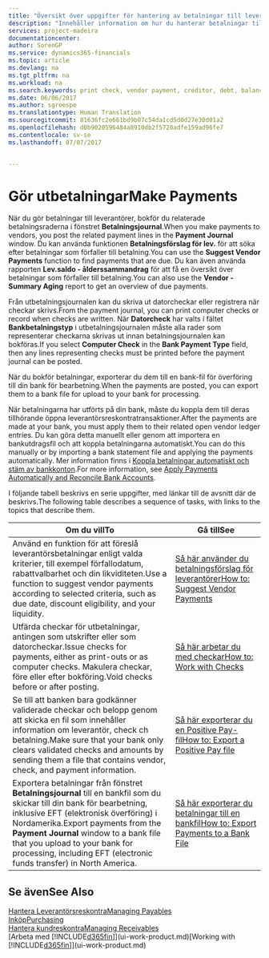 ```yaml
---
title: "Översikt över uppgifter för hantering av betalningar till leverantörer | Microsoft Docs"
description: "Innehåller information om hur du hanterar betalningar till leverantörer och fordringsägare, inklusive bokför betalningsraderna och få en översikt över saldot som förfaller."
services: project-madeira
documentationcenter: 
author: SorenGP
ms.service: dynamics365-financials
ms.topic: article
ms.devlang: na
ms.tgt_pltfrm: na
ms.workload: na
ms.search.keywords: print check, vendor payment, creditor, debt, balance due, AP
ms.date: 06/06/2017
ms.author: sgroespe
ms.translationtype: Human Translation
ms.sourcegitcommit: 81636fc2e661bd9b07c54da1cd5d0d27e30d01a2
ms.openlocfilehash: d0b9020596484a8910db2f5720adfe159ad96fe7
ms.contentlocale: sv-se
ms.lasthandoff: 07/07/2017


---
```

# <a name="make-payments"></a><span data-ttu-id="7dc5b-103">Gör utbetalningar</span><span class="sxs-lookup"><span data-stu-id="7dc5b-103">Make Payments</span></span>
<span data-ttu-id="7dc5b-104">När du gör betalningar till leverantörer, bokför du relaterade betalningsraderna i fönstret **Betalningsjournal**.</span><span class="sxs-lookup"><span data-stu-id="7dc5b-104">When you make payments to vendors, you post the related payment lines in the **Payment Journal** window.</span></span> <span data-ttu-id="7dc5b-105">Du kan använda funktionen **Betalningsförslag för lev.** för att söka efter betalningar som förfaller till betalning.</span><span class="sxs-lookup"><span data-stu-id="7dc5b-105">You can use the **Suggest Vendor Payments** function to find payments that are due.</span></span> <span data-ttu-id="7dc5b-106">Du kan även använda rapporten **Lev.saldo - ålderssammandrag** för att få en översikt över betalningar som förfaller till betalning.</span><span class="sxs-lookup"><span data-stu-id="7dc5b-106">You can also use the **Vendor - Summary Aging** report to get an overview of due payments.</span></span>

<span data-ttu-id="7dc5b-107">Från utbetalningsjournalen kan du skriva ut datorcheckar eller registrera när checkar skrivs.</span><span class="sxs-lookup"><span data-stu-id="7dc5b-107">From the payment journal, you can print computer checks or record when checks are written.</span></span> <span data-ttu-id="7dc5b-108">När **Datorcheck** har valts i fältet **Bankbetalningstyp** i utbetalningsjournalen måste alla rader som representerar checkarna skrivas ut innan betalningsjournalen kan bokföras.</span><span class="sxs-lookup"><span data-stu-id="7dc5b-108">If you select **Computer Check** in the **Bank Payment Type** field, then any lines representing checks must be printed before the payment journal can be posted.</span></span>

<span data-ttu-id="7dc5b-109">När du bokför betalningar, exporterar du dem till en bank-fil för överföring till din bank för bearbetning.</span><span class="sxs-lookup"><span data-stu-id="7dc5b-109">When the payments are posted, you can export them to a bank file for upload to your bank for processing.</span></span>

<span data-ttu-id="7dc5b-110">När betalningarna har utförts på din bank, måste du koppla dem till deras tillhörande öppna leverantörsreskontratransaktioner.</span><span class="sxs-lookup"><span data-stu-id="7dc5b-110">After the payments are made at your bank, you must apply them to their related open vendor ledger entries.</span></span> <span data-ttu-id="7dc5b-111">Du kan göra detta manuellt eller genom att importera en bankutdragsfil och att koppla betalningarna automatiskt.</span><span class="sxs-lookup"><span data-stu-id="7dc5b-111">You can do this manually or by importing a bank statement file and applying the payments automatically.</span></span> <span data-ttu-id="7dc5b-112">Mer information finns i [Koppla betalningar automatiskt och stäm av bankkonton](receivables-apply-payments-auto-reconcile-bank-accounts.md).</span><span class="sxs-lookup"><span data-stu-id="7dc5b-112">For more information, see [Apply Payments Automatically and Reconcile Bank Accounts](receivables-apply-payments-auto-reconcile-bank-accounts.md).</span></span>

<span data-ttu-id="7dc5b-113">I följande tabell beskrivs en serie uppgifter, med länkar till de avsnitt där de beskrivs.</span><span class="sxs-lookup"><span data-stu-id="7dc5b-113">The following table describes a sequence of tasks, with links to the topics that describe them.</span></span>

| <span data-ttu-id="7dc5b-114">Om du vill</span><span class="sxs-lookup"><span data-stu-id="7dc5b-114">To</span></span> | <span data-ttu-id="7dc5b-115">Gå till</span><span class="sxs-lookup"><span data-stu-id="7dc5b-115">See</span></span> |
| --- | --- |
| <span data-ttu-id="7dc5b-116">Använd en funktion för att föreslå leverantörsbetalningar enligt valda kriterier, till exempel förfallodatum, rabattvalbarhet och din likviditeten.</span><span class="sxs-lookup"><span data-stu-id="7dc5b-116">Use a function to suggest vendor payments according to selected criteria, such as due date, discount eligibility, and your liquidity.</span></span> |[<span data-ttu-id="7dc5b-117">Så här använder du betalningsförslag för leverantörer</span><span class="sxs-lookup"><span data-stu-id="7dc5b-117">How to: Suggest Vendor Payments</span></span>](payables-how-suggest-vendor-payments.md) |
| <span data-ttu-id="7dc5b-118">Utfärda checkar för utbetalningar, antingen som utskrifter eller som datorcheckar.</span><span class="sxs-lookup"><span data-stu-id="7dc5b-118">Issue checks for payments, either as print-outs or as computer checks.</span></span> <span data-ttu-id="7dc5b-119">Makulera checkar, före eller efter bokföring.</span><span class="sxs-lookup"><span data-stu-id="7dc5b-119">Void checks before or after posting.</span></span> |[<span data-ttu-id="7dc5b-120">Så här arbetar du med checkar</span><span class="sxs-lookup"><span data-stu-id="7dc5b-120">How to: Work with Checks</span></span>](payables-how-work-checks.md) |
| <span data-ttu-id="7dc5b-121">Se till att banken bara godkänner validerade checkar och belopp genom att skicka en fil som innehåller information om leverantör, check ch betalning.</span><span class="sxs-lookup"><span data-stu-id="7dc5b-121">Make sure that your bank only clears validated checks and amounts by sending them a file that contains vendor, check, and payment information.</span></span> |[<span data-ttu-id="7dc5b-122">Så här exporterar du en Positive Pay-fil</span><span class="sxs-lookup"><span data-stu-id="7dc5b-122">How to: Export a Positive Pay file</span></span>](finance-how-positive-pay.md) |
|<span data-ttu-id="7dc5b-123">Exportera betalningar från fönstret **Betalningsjournal** till en bankfil som du skickar till din bank för bearbetning, inklusive EFT (elektronisk överföring) i Nordamerika.</span><span class="sxs-lookup"><span data-stu-id="7dc5b-123">Export payments from the **Payment Journal** window to a bank file that you upload to your bank for processing, including EFT (electronic funds transfer) in North America.</span></span> |[<span data-ttu-id="7dc5b-124">Så här exporterar du betalningar till en bankfil</span><span class="sxs-lookup"><span data-stu-id="7dc5b-124">How to: Export Payments to a Bank File</span></span>](payables-how-export-payments-bank-file.md)|  

## <a name="see-also"></a><span data-ttu-id="7dc5b-125">Se även</span><span class="sxs-lookup"><span data-stu-id="7dc5b-125">See Also</span></span>
[<span data-ttu-id="7dc5b-126">Hantera Leverantörsreskontra</span><span class="sxs-lookup"><span data-stu-id="7dc5b-126">Managing Payables</span></span>](payables-manage-payables.md)  
[<span data-ttu-id="7dc5b-127">Inköp</span><span class="sxs-lookup"><span data-stu-id="7dc5b-127">Purchasing</span></span>](purchasing-manage-purchasing.md)  
[<span data-ttu-id="7dc5b-128">Hantera kundreskontra</span><span class="sxs-lookup"><span data-stu-id="7dc5b-128">Managing Receivables</span></span>](receivables-manage-receivables.md)  
<span data-ttu-id="7dc5b-129">[Arbeta med [!INCLUDE[d365fin](includes/d365fin_md.md)]](ui-work-product.md)</span><span class="sxs-lookup"><span data-stu-id="7dc5b-129">[Working with [!INCLUDE[d365fin](includes/d365fin_md.md)]](ui-work-product.md)</span></span>  

